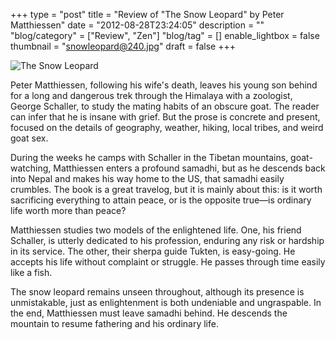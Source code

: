 +++
type = "post"
title = "Review of \"The Snow Leopard\" by Peter Matthiessen"
date = "2012-08-28T23:24:05"
description = ""
"blog/category" = ["Review", "Zen"]
"blog/tag" = []
enable_lightbox = false
thumbnail = "snowleopard@240.jpg"
draft = false
+++

<p><img style="display:block; margin-left:auto; margin-right:auto;" src="snowleopard.jpg" alt="The Snow Leopard" title="snowleopard.jpg" border="0"   /></p>
<p>Peter Matthiessen, following his wife's death, leaves his young son behind for a long and dangerous trek through the Himalaya with a zoologist, George Schaller, to study the mating habits of an obscure goat. The reader can infer that he is insane with grief. But the prose is concrete and present, focused on the details of geography, weather, hiking, local tribes, and weird goat sex.</p>
<p>During the weeks he camps with Schaller in the Tibetan mountains, goat-watching, Matthiessen enters a profound samadhi, but as he descends back into Nepal and makes his way home to the US, that samadhi easily crumbles. The book is a great travelog, but it is mainly about this: is it worth sacrificing everything to attain peace, or is the opposite true&mdash;is ordinary life worth more than peace?</p>
<p>Matthiessen studies two models of the enlightened life. One, his friend Schaller, is utterly dedicated to his profession, enduring any risk or hardship in its service. The other, their sherpa guide Tukten, is easy-going. He accepts his life without complaint or struggle. He passes through time easily like a fish.</p>
<p>The snow leopard remains unseen throughout, although its presence is unmistakable, just as enlightenment is both undeniable and ungraspable.  In the end, Matthiessen must leave samadhi behind. He descends the mountain to resume fathering and his ordinary life.</p>
    